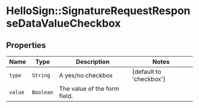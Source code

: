 # HelloSign::SignatureRequestResponseDataValueCheckbox



## Properties

| Name | Type | Description | Notes |
| ---- | ---- | ----------- | ----- |
| `type` | ```String``` |  A yes/no checkbox  |  [default to 'checkbox'] |
| `value` | ```Boolean``` |  The value of the form field.  |  |

